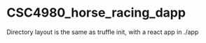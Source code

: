 # CSC4980_horse_racing_dapp

Directory layout is the same as truffle init, with a react app in ./app
